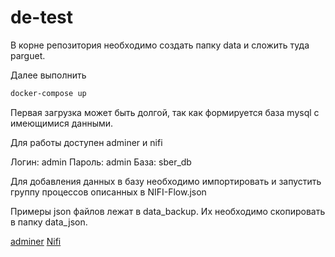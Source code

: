 # de-test

В корне репозитория необходимо создать папку data и сложить туда parguet.

Далее выполнить 

```bash
docker-compose up
```

Первая загрузка может быть долгой, так как формируется база mysql с имеющимися данными.

Для работы доступен adminer и nifi

Логин: admin
Пароль: admin
База: sber_db

Для добавления данных в базу необходимо импортировать и запустить группу процессов описанных в NIFI-Flow.json

Примеры json файлов лежат в data_backup. Их необходимо скопировать в папку data_json.

[adminer](http://localhost:8080/)
[Nifi](http://localhost:9090/nifi/)

